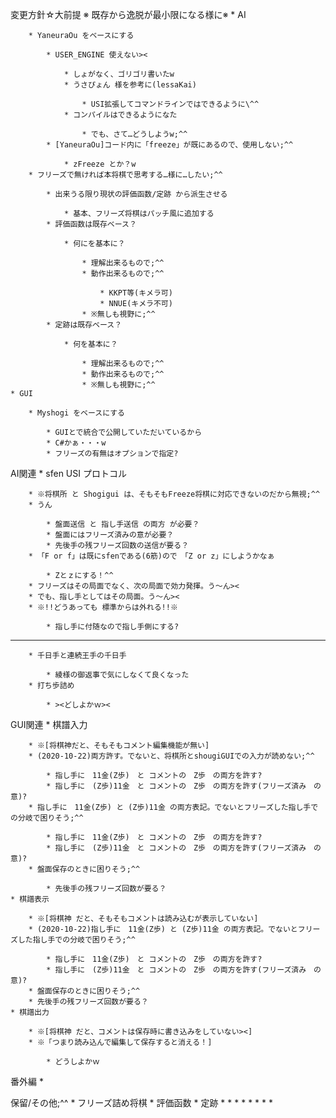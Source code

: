 変更方針☆大前提 ※ 既存から逸脱が最小限になる様に※
	* AI

		* YaneuraOu をベースにする

			* USER_ENGINE 使えない><

				* しょがなく、ゴリゴリ書いたw
				* うさぴょん 様を参考に(lessaKai)

					* USI拡張してコマンドラインではできるように\^^
				* コンパイルはできるようになた

					* でも、さて…どうしようw;^^
			* [YaneuraOu]コード内に「freeze」が既にあるので、使用しない;^^

				* zFreeze とか？w
		* フリーズで無ければ本将棋で思考する…様に…したい;^^

			* 出来うる限り現状の評価函数/定跡 から派生させる

				* 基本、フリーズ将棋はパッチ風に追加する
			* 評価函数は既存ベース？

				* 何にを基本に？

					* 理解出来るもので;^^
					* 動作出来るもので;^^

						* KKPT等(キメラ可)
						* NNUE(キメラ不可)
					* ※無しも視野に;^^
			* 定跡は既存ベース？

				* 何を基本に？

					* 理解出来るもので;^^
					* 動作出来るもので;^^
					* ※無しも視野に;^^
	* GUI

		* Myshogi をベースにする

			* GUIとで統合で公開していただいているから
			* C#かぁ・・・w
			* フリーズの有無はオプションで指定?

AI関連
	* sfen USI プロトコル

		* ※将棋所 と Shogigui は、そもそもFreeze将棋に対応できないのだから無視;^^
		* うん

			* 盤面送信 と 指し手送信 の両方 が必要？
			* 盤面にはフリーズ済みの意が必要？
			* 先後手の残フリーズ回数の送信が要る？
		* 「F or f」は既にsfenである(6筋)ので　「Z or z」にしようかなぁ

			* Zとｚにする！^^
		* フリーズはその局面でなく、次の局面で効力発揮。う～ん><
		* でも、指し手としてはその局面。う～ん><
		* ※!!どうあっても 標準からは外れる!!※

			* 指し手に付随なので指し手側にする?

----

		* 千日手と連続王手の千日手

			* 綾様の御返事で気にしなくて良くなった
		* 打ち歩詰め

			* ><どしよかｗ><

GUI関連
	* 棋譜入力

		* ※[将棋神だと、そもそもコメント編集機能が無い]
		* (2020-10-22)両方許す。でないと、将棋所とshougiGUIでの入力が読めない;^^

			* 指し手に　11金(Z歩)　と コメントの　Z歩　の両方を許す?
			* 指し手に　(Z歩)11金　と コメントの　Z歩　の両方を許す(フリーズ済み　の意)?
		* 指し手に　11金(Z歩) と (Z歩)11金 の両方表記。でないとフリーズした指し手での分岐で困りそう;^^

			* 指し手に　11金(Z歩)　と コメントの　Z歩　の両方を許す?
			* 指し手に　(Z歩)11金　と コメントの　Z歩　の両方を許す(フリーズ済み　の意)?
		* 盤面保存のときに困りそう;^^

			* 先後手の残フリーズ回数が要る？
	* 棋譜表示

		* ※[将棋神 だと、そもそもコメントは読み込むが表示していない]
		* (2020-10-22)指し手に　11金(Z歩) と (Z歩)11金 の両方表記。でないとフリーズした指し手での分岐で困りそう;^^

			* 指し手に　11金(Z歩)　と コメントの　Z歩　の両方を許す?
			* 指し手に　(Z歩)11金　と コメントの　Z歩　の両方を許す(フリーズ済み　の意)?
		* 盤面保存のときに困りそう;^^
		* 先後手の残フリーズ回数が要る？
	* 棋譜出力

		* ※[将棋神 だと、コメントは保存時に書き込みをしていない><]
		* ※「つまり読み込んで編集して保存すると消える！]

			* どうしよかｗ

番外編
	*

保留/その他;^^
	* フリーズ詰め将棋
	* 評価函数
	* 定跡
	*
	*
	*
	*
	*
	*
	*
	*
